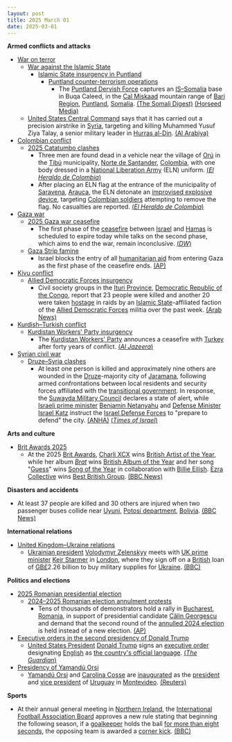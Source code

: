 ```yaml
---
layout: post
title: 2025 March 01
date: 2025-03-01
---
```



**Armed conflicts and attacks**

* [War on terror](https://en.wikipedia.org/wiki/War_on_terror "War on terror")
  + [War against the Islamic State](https://en.wikipedia.org/wiki/War_against_the_Islamic_State "War against the Islamic State")
    - [Islamic State insurgency in Puntland](https://en.wikipedia.org/wiki/Islamic_State_insurgency_in_Puntland "Islamic State insurgency in Puntland")
      * [Puntland counter-terrorism operations](https://en.wikipedia.org/wiki/Puntland_counter-terrorism_operations "Puntland counter-terrorism operations")
        + The [Puntland Dervish Force](https://en.wikipedia.org/wiki/Puntland_Dervish_Force "Puntland Dervish Force") captures an [IS–Somalia](https://en.wikipedia.org/wiki/Islamic_State_%E2%80%93_Somalia_Province "Islamic State – Somalia Province") base in Buqa Caleed, in the [Cal Miskaad](https://en.wikipedia.org/wiki/Cal_Miskaad "Cal Miskaad") mountain range of [Bari Region](https://en.wikipedia.org/wiki/Bari_Region "Bari Region"), [Puntland](https://en.wikipedia.org/wiki/Puntland "Puntland"), [Somalia](https://en.wikipedia.org/wiki/Somalia "Somalia"). [(The Somali Digest)](https://thesomalidigest.com/puntland-forces-capture-key-isis-base-in-buqa-caleed/) [(Horseed Media)](https://horseedmedia.net/video-ciidanka-puntland-oo-soo-bandhigay-goobo-daacish-laga-qabsaday/401597/)
  + [United States Central Command](https://en.wikipedia.org/wiki/United_States_Central_Command "United States Central Command") says that it has carried out a precision airstrike in [Syria](https://en.wikipedia.org/wiki/Syria "Syria"), targeting and killing Muhammed Yusuf Ziya Talay, a senior military leader in [Hurras al-Din](https://en.wikipedia.org/wiki/Hurras_al-Din "Hurras al-Din"). [(Al Arabiya)](https://english.alarabiya.net/News/middle-east/2025/03/01/us-military-says-it-killed-senior-al-qaeda-leader-in-syria)
* [Colombian conflict](https://en.wikipedia.org/wiki/Colombian_conflict "Colombian conflict")
  + [2025 Catatumbo clashes](https://en.wikipedia.org/wiki/2025_Catatumbo_clashes "2025 Catatumbo clashes")
    - Three men are found dead in a vehicle near the village of [Orú](https://en.wikipedia.org/wiki/Or%C3%BA "Orú") in the [Tibú](https://en.wikipedia.org/wiki/Tib%C3%BA "Tibú") municipality, [Norte de Santander](https://en.wikipedia.org/wiki/Norte_de_Santander_Department "Norte de Santander Department"), [Colombia](https://en.wikipedia.org/wiki/Colombia "Colombia"), with one body dressed in a [National Liberation Army](https://en.wikipedia.org/wiki/National_Liberation_Army_%28Colombia%29 "National Liberation Army (Colombia)") (ELN) uniform. [(*El Heraldo de Colombia*)](https://www.elheraldo.co/colombia/2025/03/01/hallan-tres-cadaveres-y-un-cilindro-abandonado-en-tibu/)
    - After placing an ELN flag at the entrance of the municipality of [Saravena](https://en.wikipedia.org/wiki/Saravena "Saravena"), [Arauca](https://en.wikipedia.org/wiki/Arauca_Department "Arauca Department"), the ELN detonate an [improvised explosive device](https://en.wikipedia.org/wiki/Improvised_explosive_device "Improvised explosive device"), targeting [Colombian soldiers](https://en.wikipedia.org/wiki/National_Army_of_Colombia "National Army of Colombia") attempting to remove the flag. No casualties are reported. [(*El Heraldo de Colombia*)](https://www.elheraldo.co/colombia/2025/03/01/ejercito-denuncia-que-el-eln-instalo-bandera-en-saravena-arauca-y-detono-un-explosivo/)
* [Gaza war](https://en.wikipedia.org/wiki/Gaza_war "Gaza war")
  + [2025 Gaza war ceasefire](https://en.wikipedia.org/wiki/2025_Gaza_war_ceasefire "2025 Gaza war ceasefire")
    - The first phase of the [ceasefire](https://en.wikipedia.org/wiki/Ceasefire "Ceasefire") between [Israel](https://en.wikipedia.org/wiki/Israel_Defense_Forces "Israel Defense Forces") and [Hamas](https://en.wikipedia.org/wiki/Hamas "Hamas") is scheduled to expire today while talks on the second phase, which aims to end the war, remain inconclusive. [(*DW*)](https://www.dw.com/en/first-phase-of-israel-hamas-truce-set-to-expire/a-71791093)
  + [Gaza Strip famine](https://en.wikipedia.org/wiki/Gaza_Strip_famine "Gaza Strip famine")
    - Israel blocks the entry of all [humanitarian aid](https://en.wikipedia.org/wiki/Humanitarian_aid "Humanitarian aid") from entering Gaza as the first phase of the ceasefire ends. [(AP)](https://apnews.com/article/israel-palestinians-hamas-war-news-ceasefire-hostages-03-02-2025-99402570996dcf33239d0492d99909e4)
* [Kivu conflict](https://en.wikipedia.org/wiki/Kivu_conflict "Kivu conflict")
  + [Allied Democratic Forces insurgency](https://en.wikipedia.org/wiki/Allied_Democratic_Forces_insurgency "Allied Democratic Forces insurgency")
    - Civil society groups in the [Ituri Province](https://en.wikipedia.org/wiki/Ituri_Province "Ituri Province"), [Democratic Republic of the Congo](https://en.wikipedia.org/wiki/Democratic_Republic_of_the_Congo "Democratic Republic of the Congo"), report that 23 people were killed and another 20 were taken [hostage](https://en.wikipedia.org/wiki/Hostage "Hostage") in raids by an [Islamic State](https://en.wikipedia.org/wiki/Islamic_State "Islamic State")-affiliated faction of the [Allied Democratic Forces](https://en.wikipedia.org/wiki/Allied_Democratic_Forces "Allied Democratic Forces") militia over the past week. [(Arab News)](https://www.arabnews.com/node/2592094/world)
* [Kurdish–Turkish conflict](https://en.wikipedia.org/wiki/Kurdish%E2%80%93Turkish_conflict "Kurdish–Turkish conflict")
  + [Kurdistan Workers' Party insurgency](https://en.wikipedia.org/wiki/Kurdistan_Workers%27_Party_insurgency "Kurdistan Workers' Party insurgency")
    - The [Kurdistan Workers' Party](https://en.wikipedia.org/wiki/Kurdistan_Workers%27_Party "Kurdistan Workers' Party") announces a ceasefire with [Turkey](https://en.wikipedia.org/wiki/Turkey "Turkey") after forty years of conflict. [(*Al Jazeera*)](https://www.aljazeera.com/news/2025/3/1/pkk-declares-ceasefire-in-40-year-conflict-with-turkiye-kurdish-media)
* [Syrian civil war](https://en.wikipedia.org/wiki/Syrian_civil_war "Syrian civil war")
  + [Druze–Syria clashes](https://en.wikipedia.org/wiki/Druze%E2%80%93Syria_clashes_%282025%E2%80%93present%29 "Druze–Syria clashes (2025–present)")
    - At least one person is killed and approximately nine others are wounded in the [Druze](https://en.wikipedia.org/wiki/Druze_in_Syria "Druze in Syria")-majority city of [Jaramana](https://en.wikipedia.org/wiki/Jaramana "Jaramana"), following armed confrontations between local residents and security forces affiliated with the [transitional government](https://en.wikipedia.org/wiki/Syrian_transitional_government "Syrian transitional government"). In response, the [Suwayda Military Council](https://en.wikipedia.org/wiki/Suwayda_Military_Council "Suwayda Military Council") declares a state of alert, while [Israeli prime minister](https://en.wikipedia.org/wiki/Prime_Minister_of_Israel "Prime Minister of Israel") [Benjamin Netanyahu](https://en.wikipedia.org/wiki/Benjamin_Netanyahu "Benjamin Netanyahu") and [Defense Minister](https://en.wikipedia.org/wiki/Ministry_of_Defense_%28Israel%29 "Ministry of Defense (Israel)") [Israel Katz](https://en.wikipedia.org/wiki/Israel_Katz "Israel Katz") instruct the [Israel Defense Forces](https://en.wikipedia.org/wiki/Israel_Defense_Forces "Israel Defense Forces") to "prepare to defend" the city. [(ANHA)](https://hawarnews.com/en/clashes-in-jaramana-as-suwaydas-military-council-declares-state-of-alert) [(*Times of Israel*)](https://www.timesofisrael.com/liveblog_entry/netanyahu-directs-idf-to-prepare-to-defend-syrian-druze-village-under-attack-by-regime/)

**Arts and culture**

* [Brit Awards 2025](https://en.wikipedia.org/wiki/Brit_Awards_2025 "Brit Awards 2025")
  + At the 2025 [Brit Awards](https://en.wikipedia.org/wiki/Brit_Awards "Brit Awards"), [Charli XCX](https://en.wikipedia.org/wiki/Charli_XCX "Charli XCX") wins [British Artist of the Year](https://en.wikipedia.org/wiki/Brit_Award_for_British_Artist_of_the_Year "Brit Award for British Artist of the Year"), while her album *[Brat](https://en.wikipedia.org/wiki/Brat_%28album%29 "Brat (album)")* wins [British Album of the Year](https://en.wikipedia.org/wiki/Brit_Award_for_British_Album_of_the_Year "Brit Award for British Album of the Year") and her song "[Guess](https://en.wikipedia.org/wiki/Guess_%28song%29 "Guess (song)")" wins [Song of the Year](https://en.wikipedia.org/wiki/Brit_Award_for_Song_of_the_Year "Brit Award for Song of the Year") in collaboration with [Billie Eilish](https://en.wikipedia.org/wiki/Billie_Eilish "Billie Eilish"). [Ezra Collective](https://en.wikipedia.org/wiki/Ezra_Collective "Ezra Collective") wins [Best British Group](https://en.wikipedia.org/wiki/Brit_Award_for_British_Group "Brit Award for British Group"). [(BBC News)](https://www.bbc.com/news/articles/c3vw97397xqo)

**Disasters and accidents**

* At least 37 people are killed and 30 others are injured when two passenger buses collide near [Uyuni](https://en.wikipedia.org/wiki/Uyuni "Uyuni"), [Potosí department](https://en.wikipedia.org/wiki/Potos%C3%AD_department "Potosí department"), [Bolivia](https://en.wikipedia.org/wiki/Bolivia "Bolivia"). [(BBC News)](https://www.bbc.com/news/articles/c4g02qx349do)

**International relations**

* [United Kingdom–Ukraine relations](https://en.wikipedia.org/wiki/United_Kingdom%E2%80%93Ukraine_relations "United Kingdom–Ukraine relations")
  + [Ukrainian president](https://en.wikipedia.org/wiki/President_of_Ukraine "President of Ukraine") [Volodymyr Zelenskyy](https://en.wikipedia.org/wiki/Volodymyr_Zelenskyy "Volodymyr Zelenskyy") meets with [UK prime minister](https://en.wikipedia.org/wiki/Prime_Minister_of_the_United_Kingdom "Prime Minister of the United Kingdom") [Keir Starmer](https://en.wikipedia.org/wiki/Keir_Starmer "Keir Starmer") in [London](https://en.wikipedia.org/wiki/London "London"), where they sign off on a [British](https://en.wikipedia.org/wiki/United_Kingdom "United Kingdom") loan of [GB£](https://en.wikipedia.org/wiki/Pound_sterling "Pound sterling")2.26 billion to buy military supplies for [Ukraine](https://en.wikipedia.org/wiki/Ukraine "Ukraine"). [(BBC)](https://www.bbc.com/news/articles/cg4k137ezlgo)

**Politics and elections**

* [2025 Romanian presidential election](https://en.wikipedia.org/wiki/2025_Romanian_presidential_election "2025 Romanian presidential election")
  + [2024–2025 Romanian election annulment protests](https://en.wikipedia.org/wiki/2024%E2%80%932025_Romanian_election_annulment_protests "2024–2025 Romanian election annulment protests")
    - Tens of thousands of demonstrators hold a rally in [Bucharest](https://en.wikipedia.org/wiki/Bucharest "Bucharest"), [Romania](https://en.wikipedia.org/wiki/Romania "Romania"), in support of presidential candidate [Călin Georgescu](https://en.wikipedia.org/wiki/C%C4%83lin_Georgescu "Călin Georgescu") and demand that the second round of the [annulled 2024 election](https://en.wikipedia.org/wiki/2024_Romanian_presidential_election "2024 Romanian presidential election") is held instead of a new election. [(AP)](https://apnews.com/article/romania-protest-elections-georgescu-europe-05444cb67c249bac7c3596f4ebc51ba5)
* [Executive orders in the second presidency of Donald Trump](https://en.wikipedia.org/wiki/List_of_executive_orders_in_the_second_presidency_of_Donald_Trump "List of executive orders in the second presidency of Donald Trump")
  + [United States President](https://en.wikipedia.org/wiki/President_of_the_United_States "President of the United States") [Donald Trump](https://en.wikipedia.org/wiki/Donald_Trump "Donald Trump") signs an [executive order](https://en.wikipedia.org/wiki/Executive_order "Executive order") designating [English](https://en.wikipedia.org/wiki/English_language "English language") as [the country's official language](https://en.wikipedia.org/wiki/Official_language_of_the_United_States "Official language of the United States"). [(*The Guardian*)](https://www.theguardian.com/us-news/2025/mar/02/trump-signs-executive-order-designating-english-as-official-language-of-us)
* [Presidency of Yamandú Orsi](https://en.wikipedia.org/wiki/Presidency_of_Yamand%C3%BA_Orsi "Presidency of Yamandú Orsi")
  + [Yamandú Orsi](https://en.wikipedia.org/wiki/Yamand%C3%BA_Orsi "Yamandú Orsi") and [Carolina Cosse](https://en.wikipedia.org/wiki/Carolina_Cosse "Carolina Cosse") are [inaugurated](https://en.wikipedia.org/wiki/Inauguration "Inauguration") as the [president](https://en.wikipedia.org/wiki/President_of_Uruguay "President of Uruguay") and [vice president](https://en.wikipedia.org/wiki/Vice_President_of_Uruguay "Vice President of Uruguay") of [Uruguay](https://en.wikipedia.org/wiki/Uruguay "Uruguay") in [Montevideo](https://en.wikipedia.org/wiki/Montevideo "Montevideo"). [(Reuters)](https://www.reuters.com/world/americas/uruguay-shifts-center-left-orsi-takes-office-2025-03-01/)

**Sports**

* At their annual general meeting in [Northern Ireland](https://en.wikipedia.org/wiki/Northern_Ireland "Northern Ireland"), the [International Football Association Board](https://en.wikipedia.org/wiki/International_Football_Association_Board "International Football Association Board") approves a new rule stating that beginning the following season, if a [goalkeeper](https://en.wikipedia.org/wiki/Goalkeeper_%28association_football%29 "Goalkeeper (association football)") holds the ball [for more than eight seconds](https://en.wikipedia.org/wiki/Running_out_the_clock "Running out the clock"), the opposing team is awarded a [corner kick](https://en.wikipedia.org/wiki/Corner_kick "Corner kick"). [(BBC)](https://www.bbc.com/sport/football/articles/ceqjr1n27dgo)
